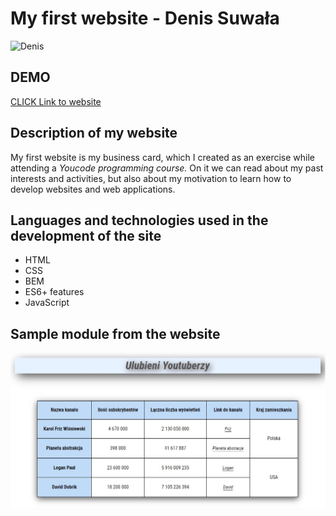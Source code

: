 # My first website - Denis Suwała
![Denis](https://i.ibb.co/P1mV9Lk/Projekt-bez-tytu-u-12.jpg)
## DEMO 
[CLICK Link to website](https://denissuwala.github.io/homepage/)
## Description of my website
My first website is my business card, which I created as an exercise while attending a *Youcode programming course.* On it we can read about my past interests and activities, but also about my motivation to learn how to develop websites and web applications.
## Languages and technologies used in the development of the site
- HTML
- CSS
- BEM
- ES6+ features
- JavaScript
## Sample module from the website
![tabela](https://github.com/Denissuwala/homepage/blob/main/img/ulubieniyouuberzy.jpg?raw=true)
